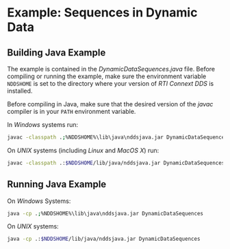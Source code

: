 # Example: Sequences in Dynamic Data

## Building Java Example

The example is contained in the *DynamicDataSequences.java* file. Before
compiling or running the example, make sure the environment variable `NDDSHOME`
is set to the directory where your version of *RTI Connext DDS* is installed.

Before compiling in Java, make sure that the desired version of the *javac*
compiler is in your `PATH` environment variable.

In *Windows* systems run:

```sh
javac -classpath .;%NDDSHOME%\lib\java\nddsjava.jar DynamicDataSequences.java
```

On *UNIX* systems (including *Linux* and *MacOS X*) run:

```sh
javac -classpath .:$NDDSHOME/lib/java/nddsjava.jar DynamicDataSequences.java
```

## Running Java Example

On *Windows* Systems:

```sh
java -cp .;%NDDSHOME%\lib\java\nddsjava.jar DynamicDataSequences
```

On *UNIX* systems:

```sh
java -cp .:$NDDSHOME/lib/java/nddsjava.jar DynamicDataSequences
```
